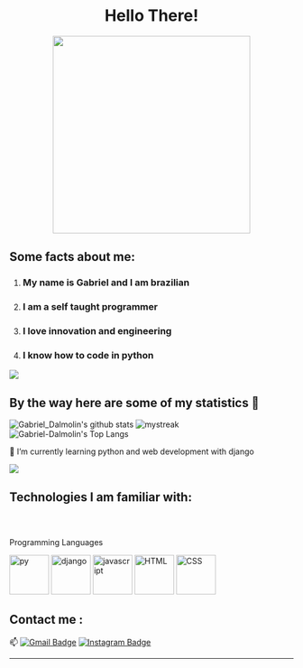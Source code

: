 <h1 align="center">Hello There! </h1>

<p align="center">
  <img src="https://gist.githubusercontent.com/musama619/eb3b00f5a85880bfaa7416d7916d61c5/raw/a9786f37062f2d0ed2dc724823aa66eed8ce883f/hi.gif" width="350">
</p>


<h2> Some facts about me: </h2>
<ol> 
<li> <h3> My name is Gabriel and I am brazilian </h3> </li>
<li> <h3> I am a self taught programmer </h3> </li>
<li> <h3> I love innovation and engineering </h3> </li>
<li> <h3> I know how to code in python </h3> </li>
</ol>


<a href="https://www.youtube.com/watch?v=dQw4w9WgXcQ"><img src="https://user-images.githubusercontent.com/73097560/115834477-dbab4500-a447-11eb-908a-139a6edaec5c.gif"></a>

## By the way here are some of my statistics 🚀
![Gabriel_Dalmolin's github stats](https://github-readme-stats.vercel.app/api?username=Gabriel-Dalmolin&show_icons=true&theme=tokyonight)
<img src="https://github-readme-streak-stats.herokuapp.com/?user=Gabriel-Dalmolin&theme=tokyonight" alt="mystreak"/>
![Gabriel-Dalmolin's Top Langs](https://github-readme-stats.vercel.app/api/top-langs/?username=Gabriel-Dalmolin&theme=tokyonight&layout=compact)

🌱 I’m currently learning python and web development with django

<a href="https://www.youtube.com/watch?v=dQw4w9WgXcQ"><img src="https://user-images.githubusercontent.com/73097560/115834477-dbab4500-a447-11eb-908a-139a6edaec5c.gif"></a>

## Technologies I am familiar with: 
<div>
  <p style="display: inline-block;" align="center">
    <p>Programming Languages</p>
      <img width="70px" src="https://cdn.jsdelivr.net/gh/devicons/devicon/icons/python/python-original.svg" alt="py" title="Python"/> 
      <img width="70px" src="https://cdn.jsdelivr.net/gh/devicons/devicon/icons/django/django-plain.svg" alt="django" title="Django" /> 
      <img width="70px" src="https://cdn.jsdelivr.net/gh/devicons/devicon/icons/javascript/javascript-original.svg" alt="javascript" title="Javascript" /> 
      <img width="70px" src="https://cdn.jsdelivr.net/gh/devicons/devicon/icons/html5/html5-original-wordmark.svg" alt="HTML" title="HTML" /> 
      <img width="70px" src="https://cdn.jsdelivr.net/gh/devicons/devicon/icons/css3/css3-original-wordmark.svg" alt="CSS" title="CSS" /> 
      
</div>

## Contact me : 
📫 [![Gmail Badge](https://img.shields.io/badge/-gabrielsomacaldalmolin@gmail.com-blue?style=flat-roundedrectangle&logo=Gmail&logoColor=white&link=mailto:gabrielsomacaldalmolin@gmail.com)](gabrielsomacaldalmolin@gmail.com)
[![Instagram Badge](https://img.shields.io/badge/-_gabrieldalmolin-E4405F?style=flat-roundedrectangle&logo=instagram&logoColor=white&link=https://www.instagram.com/_gabrieldalmolin/)](https://www.instagram.com/_gabrieldalmolin/)

------
